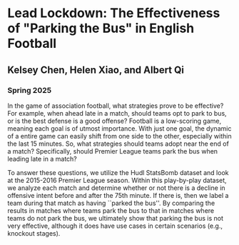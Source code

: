 # Lead Lockdown: The Effectiveness of "Parking the Bus" in English Football

## Kelsey Chen, Helen Xiao, and Albert Qi

### Spring 2025

In the game of association football, what strategies prove to be effective? For example, when ahead late in a match, should teams opt to park to bus, or is the best defense is a good offense? Football is a low-scoring game, meaning each goal is of utmost importance. With just one goal, the dynamic of a entire game can easily shift from one side to the other, especially within the last 15 minutes. So, what strategies should teams adopt near the end of a match? Specifically, should Premier League teams park the bus when leading late in a match?

To answer these questions, we utilize the Hudl StatsBomb dataset and look at the 2015-2016 Premier League season. Within this play-by-play dataset, we analyze each match and determine whether or not there is a decline in offensive intent before and after the 75th minute. If there is, then we label a team during that match as having ``parked the bus''. By comparing the results in matches where teams park the bus to that in matches where teams do not park the bus, we ultimately show that parking the bus is not very effective, although it does have use cases in certain scenarios (e.g., knockout stages).
